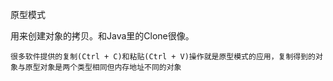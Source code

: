 原型模式

用来创建对象的拷贝。和Java里的Clone很像。


```很多软件提供的复制(Ctrl + C)和粘贴(Ctrl + V)操作就是原型模式的应用，复制得到的对象与原型对象是两个类型相同但内存地址不同的对象```

